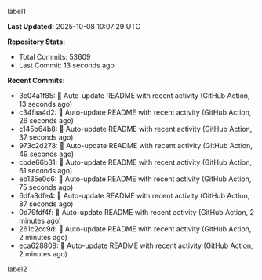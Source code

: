 
label1 
<!-- ACTIVITY_START -->
**Last Updated:** 2025-10-08 10:07:29 UTC

**Repository Stats:**
- Total Commits: 53609
- Last Commit: 13 seconds ago

**Recent Commits:**
- 3c04a1f85: 🤖 Auto-update README with recent activity (GitHub Action, 13 seconds ago)
- c34faa4d2: 🤖 Auto-update README with recent activity (GitHub Action, 26 seconds ago)
- c145b64b8: 🤖 Auto-update README with recent activity (GitHub Action, 37 seconds ago)
- 973c2d278: 🤖 Auto-update README with recent activity (GitHub Action, 49 seconds ago)
- cbde66b31: 🤖 Auto-update README with recent activity (GitHub Action, 61 seconds ago)
- eb135e0c6: 🤖 Auto-update README with recent activity (GitHub Action, 75 seconds ago)
- 6dfa3dfe4: 🤖 Auto-update README with recent activity (GitHub Action, 87 seconds ago)
- 0d79fdf4f: 🤖 Auto-update README with recent activity (GitHub Action, 2 minutes ago)
- 261c2cc9d: 🤖 Auto-update README with recent activity (GitHub Action, 2 minutes ago)
- eca628808: 🤖 Auto-update README with recent activity (GitHub Action, 2 minutes ago)
<!-- ACTIVITY_END -->

label2

